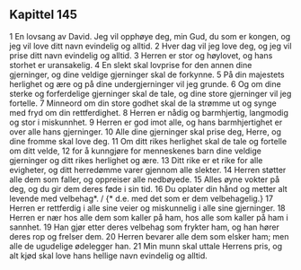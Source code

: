 ## Kapittel 145

1 En lovsang av David. Jeg vil opphøye deg, min Gud, du som er kongen, og jeg vil love ditt navn evindelig og alltid.
2 Hver dag vil jeg love deg, og jeg vil prise ditt navn evindelig og alltid.
3 Herren er stor og høylovet, og hans storhet er uransakelig.
4 En slekt skal lovprise for den annen dine gjerninger, og dine veldige gjerninger skal de forkynne.
5 På din majestets herlighet og ære og på dine undergjerninger vil jeg grunde.
6 Og om dine sterke og forferdelige gjerninger skal de tale, og dine store gjerninger vil jeg fortelle.
7 Minneord om din store godhet skal de la strømme ut og synge med fryd om din rettferdighet.
8 Herren er nådig og barmhjertig, langmodig og stor i miskunnhet.
9 Herren er god imot alle, og hans barmhjertighet er over alle hans gjerninger.
10 Alle dine gjerninger skal prise deg, Herre, og dine fromme skal love deg.
11 Om ditt rikes herlighet skal de tale og fortelle om ditt velde,
12 for å kunngjøre for menneskenes barn dine veldige gjerninger og ditt rikes herlighet og ære.
13 Ditt rike er et rike for alle evigheter, og ditt herredømme varer gjennom alle slekter.
14 Herren støtter alle dem som faller, og oppreiser alle nedbøyede.
15 Alles øyne vokter på deg, og du gir dem deres føde i sin tid.
16 Du oplater din hånd og metter alt levende med velbehag*. / {* d.e. med det som er dem velbehagelig.}
17 Herren er rettferdig i alle sine veier og miskunnelig i alle sine gjerninger.
18 Herren er nær hos alle dem som kaller på ham, hos alle som kaller på ham i sannhet.
19 Han gjør etter deres velbehag som frykter ham, og han hører deres rop og frelser dem.
20 Herren bevarer alle dem som elsker ham; men alle de ugudelige ødelegger han.
21 Min munn skal uttale Herrens pris, og alt kjød skal love hans hellige navn evindelig og alltid.
